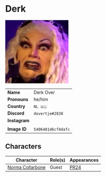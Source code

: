 # Derk

<img src="https://raw.githubusercontent.com/jesskelsall/astarus-images/main/players/5406481d6cf4dafc.png" height="200" />

|||
| --- | --- |
| **Name** | Derk Over | player.3
| **Pronouns** | he/him |
| **Country** | `NL 🇳🇱` |
| **Discord** | `dovertje#2838` |
| **Instagram** | |
||
| **Image ID** | `5406481d6cf4dafc` |

## Characters

| Character | Role(s) | Appearances |
| --- | --- | --- |
| [Norma Collarbone](../characters/norma-collarbone.md) | Guest | [PR24](../sessions/completed/PR24.md) |
